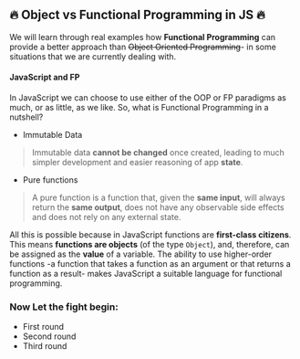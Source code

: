 ## :fire: Object vs Functional Programming in JS :fire:
We will learn through real examples how **Functional Programming** can provide a better approach than ~~Object Oriented Programming~~- in some situations that we are currently dealing with.  


#### JavaScript and FP
In JavaScript we can choose to use either of the OOP or FP paradigms as much, or as little, as we like. So, what is Functional Programming in a nutshell?  

 - Immutable Data  

  > Immutable data **cannot be changed** once created, leading to much simpler development and easier reasoning of app **state**.  

 - Pure functions

  > A pure function is a function that, given the **same input**, will always return the **same output**, does not have any observable side effects and does not rely on any external state.  

All this is possible because in JavaScript functions are **first-class citizens**. This means **functions are objects** (of the type ```Object```), and, therefore, can be assigned as the **value** of a variable. The ability to use higher-order functions -a function that takes a function as an argument or that returns a function as a result- makes JavaScript a suitable language for functional programming.

### Now Let the fight begin:
- First round
- Second round
- Third round
